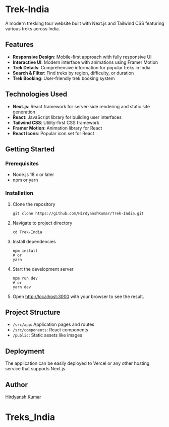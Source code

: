# Trek-India

A modern trekking tour website built with Next.js and Tailwind CSS featuring various treks across India.

## Features

- **Responsive Design**: Mobile-first approach with fully responsive UI
- **Interactive UI**: Modern interface with animations using Framer Motion
- **Trek Details**: Comprehensive information for popular treks in India
- **Search & Filter**: Find treks by region, difficulty, or duration
- **Trek Booking**: User-friendly trek booking system 

## Technologies Used

- **Next.js**: React framework for server-side rendering and static site generation
- **React**: JavaScript library for building user interfaces
- **Tailwind CSS**: Utility-first CSS framework
- **Framer Motion**: Animation library for React
- **React Icons**: Popular icon set for React

## Getting Started

### Prerequisites

- Node.js 18.x or later
- npm or yarn

### Installation

1. Clone the repository
   ```
   git clone https://github.com/HirdyanshKumar/Trek-India.git
   ```

2. Navigate to project directory
   ```
   cd Trek-India
   ```

3. Install dependencies
   ```
   npm install
   # or
   yarn
   ```

4. Start the development server
   ```
   npm run dev
   # or
   yarn dev
   ```

5. Open [http://localhost:3000](http://localhost:3000) with your browser to see the result.

## Project Structure

- `/src/app`: Application pages and routes
- `/src/components`: React components
- `/public`: Static assets like images

## Deployment

The application can be easily deployed to Vercel or any other hosting service that supports Next.js.

## Author

[Hirdyansh Kumar](https://github.com/HirdyanshKumar)
# Treks_India
